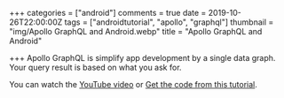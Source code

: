 +++
categories = ["android"]
comments = true
date = 2019-10-26T22:00:00Z
tags = ["androidtutorial", "apollo", "graphql"]
thumbnail = "img/Apollo GraphQL and Android.webp"
title = "Apollo GraphQL and Android"

+++
Apollo GraphQL is simplify app development by a single data graph. Your query result is based on what you ask for.

You can watch the [YouTube video](https://youtu.be/0kc0m8eo8hw) or [Get the code from this tutorial](https://github.com/sen-coder/Apollo-GraphQL-and-Android).
